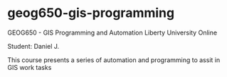 # geog650-gis-programming
GEOG650 - GIS Programming and Automation
Liberty University Online


Student: Daniel J.

This course presents a series of automation and programming to assit in GIS work tasks